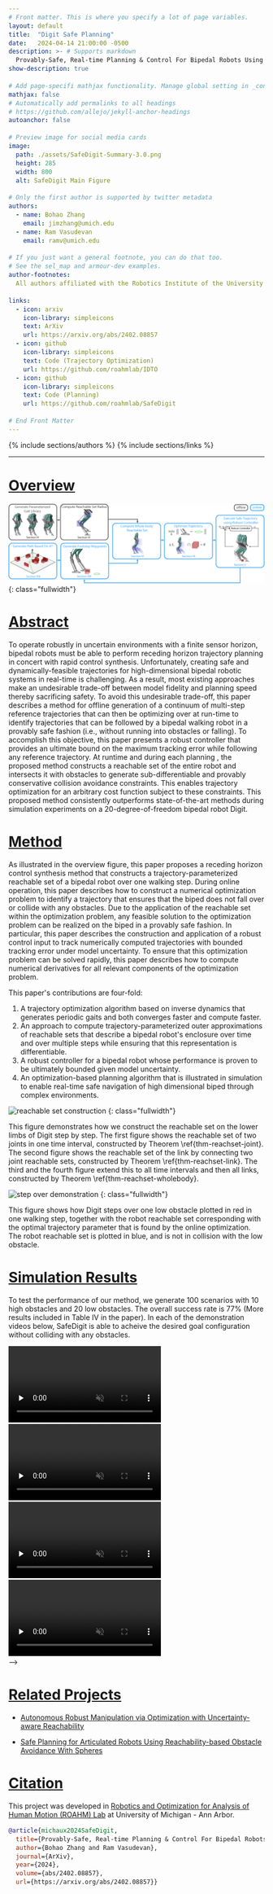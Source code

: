 ```yaml
---
# Front matter. This is where you specify a lot of page variables.
layout: default
title:  "Digit Safe Planning"
date:   2024-04-14 21:00:00 -0500
description: >- # Supports markdown
  Provably-Safe, Real-time Planning & Control For Bipedal Robots Using Reachability-Based Trajectory Design
show-description: true

# Add page-specifi mathjax functionality. Manage global setting in _config.yml
mathjax: false
# Automatically add permalinks to all headings
# https://github.com/allejo/jekyll-anchor-headings
autoanchor: false

# Preview image for social media cards
image:
  path: ./assets/SafeDigit-Summary-3.0.png
  height: 285
  width: 800
  alt: SafeDigit Main Figure

# Only the first author is supported by twitter metadata
authors:
  - name: Bohao Zhang
    email: jimzhang@umich.edu
  - name: Ram Vasudevan
    email: ramv@umich.edu

# If you just want a general footnote, you can do that too.
# See the sel_map and armour-dev examples.
author-footnotes:
  All authors affiliated with the Robotics Institute of the University of Michigan, Ann Arbor.

links:
  - icon: arxiv
    icon-library: simpleicons
    text: ArXiv
    url: https://arxiv.org/abs/2402.08857
  - icon: github
    icon-library: simpleicons
    text: Code (Trajectory Optimization)
    url: https://github.com/roahmlab/IDTO
  - icon: github
    icon-library: simpleicons
    text: Code (Planning)
    url: https://github.com/roahmlab/SafeDigit

# End Front Matter
---
```


<!-- BEGIN DOCUMENT HERE -->

{% include sections/authors %}
{% include sections/links %}

---

# [Overview](#overview)

![reachable set construction](./assets/SafeDigit-Summary-3.0.png)
{: class="fullwidth"}

<!-- BEGIN OVERVIEW VIDEOS -->
<!-- <div class="fullwidth video-container" style="flex-wrap:nowrap; padding: 0 0.2em">
  <div class="video-item" style="min-width:0;">
    <video
      class="autoplay-on-load"
      preload="none"
      controls
      disablepictureinpicture
      playsinline
      muted
      loop
      style="display:block; width:100%; height:auto;"
      poster="assets/thumb/SafeDigit_single_arm_demo.jpg">
      <source src="assets/SafeDigit_single_arm_demo.mp4" type="video/mp4">
      Your browser does not support this video.
    </video>
    <p>SafeDigit performing single arm planning </p>
  </div>
  <div class="video-item" style="min-width:0;">
    <video
      class="autoplay-on-load"
      preload="none"
      controls
      disablepictureinpicture
      playsinline
      muted
      loop
      style="display:block; width:100%; height:auto;"
      poster="assets/thumb/SafeDigit_two_arm_demo.jpg">
      <source src="assets/SafeDigit_two_arm_demo.mp4" type="video/mp4">
      Your browser does not support this video.
    </video>
    <p>SafeDigit performing two arm planning </p>
  </div>
</div>  -->
<!-- END OVERVIEW VIDEOS -->

<!-- BEGIN ABSTRACT -->
<div markdown="1" class="content-block justify grey">

# [Abstract](#abstract)
To operate robustly in uncertain environments with a finite sensor horizon, bipedal robots must be able to perform receding horizon trajectory planning in concert with rapid control synthesis. 
Unfortunately, creating safe and dynamically-feasible trajectories for high-dimensional bipedal robotic systems in real-time is challenging. 
As a result, most existing approaches make an undesirable trade-off between model fidelity and planning speed thereby sacrificing safety.
To avoid this undesirable trade-off, this paper describes a method for offline generation of a continuum of multi-step reference trajectories that can then be optimizing over at run-time to identify trajectories that can be followed by a bipedal walking robot in a provably safe fashion (i.e., without running into obstacles or falling). 
To accomplish this objective, this paper presents a robust controller that provides an ultimate bound on the maximum tracking error while following any reference trajectory. 
At runtime and during each planning , the proposed method constructs a reachable set of the entire robot and intersects it with obstacles to generate sub-differentiable and provably conservative collision avoidance constraints. 
This enables trajectory optimization for an arbitrary cost function subject to these constraints. 
This proposed method consistently outperforms state-of-the-art methods during simulation experiments on a 20-degree-of-freedom bipedal robot Digit.

</div> <!-- END ABSTRACT -->

<!-- BEGIN METHOD -->
<div markdown="1" class="justify">

# [Method](#method)

<!-- # Contributions -->
As illustrated in the overview figure, this paper proposes a receding horizon control synthesis method that constructs a trajectory-parameterized reachable set of a bipedal robot over one walking step. 
During online operation, this paper describes how to construct a numerical optimization problem to identify a trajectory that ensures that the biped does not fall over or collide with any obstacles. 
Due to the application of the reachable set within the optimization problem, any feasible solution to the optimization problem can be realized on the biped in a provably safe fashion.
In particular, this paper describes the construction and application of a robust control input to track numerically computed trajectories with bounded tracking error under model uncertainty. 
To ensure that this optimization problem can be solved rapidly, this paper describes how to compute numerical derivatives for all relevant components of the optimization problem. 

This paper's contributions are four-fold:
1. A trajectory optimization algorithm based on inverse dynamics that generates periodic gaits and both converges faster and compute faster. 
2. An approach to compute trajectory-parameterized outer approximations of reachable sets that describe a bipedal robot's enclosure over time and over multiple steps while ensuring that this representation is differentiable.
3. A robust controller for a bipedal robot whose performance is proven to be ultimately bounded given model uncertainty.
4. An optimization-based planning algorithm that is illustrated in simulation to enable real-time safe navigation of high dimensional biped through complex environments. 

![reachable set construction](./assets/reachset-demo.jpg)
{: class="fullwidth"}

This figure demonstrates how we construct the reachable set on the lower limbs of Digit step by step. The first figure shows the reachable set of two joints in one time interval, constructed by Theorem \ref{thm-reachset-joint}. The second figure shows the reachable set of the link by connecting two joint reachable sets, constructed by Theorem \ref{thm-reachset-link}. The third and the fourth figure extend this to all time intervals and then all links, constructed by Theorem \ref{thm-reachset-wholebody}.

![step over demonstration](./assets/step_over.png)
{: class="fullwidth"}

This figure shows how Digit steps over one low obstacle plotted in red in one walking step, together with the robot reachable set corresponding with the optimal trajectory parameter that is found by the online optimization.
The robot reachable set is plotted in blue, and is not in collision with the low obstacle.

</div><!-- END METHOD -->

<!-- START RESULTS -->
<div markdown="1" class="content-block grey justify">

# [Simulation Results](#simulation-results)

To test the performance of our method, we generate 100 scenarios with 10 high obstacles and 20 low obstacles.
The overall success rate is 77% (More results included in Table IV in the paper).
In each of the demonstration videos below, SafeDigit is able to acheive the desired goal configuration without colliding with any obstacles.

<!-- START RANDOM VIDEOS -->
<div class="video-container">
  <div class="video-item">
    <video
      class="autoplay-in-frame"
      preload="none"
      disableremoteplayback
      disablepictureinpicture
      playsinline
      muted
      loop
      onclick="this.paused ? this.play() : this.pause();">
      <source src="https://github.com/Cfather/DigitSafePlanning/assets/41474684/94da9bc5-3682-4018-a1bc-5d3b125f3a4d" type="video/mp4">
      Your browser does not support this video.
    </video>
  </div>
  <div class="video-item">
    <video
      class="autoplay-in-frame"
      preload="none"
      disableremoteplayback
      disablepictureinpicture
      playsinline
      muted
      loop
      onclick="this.paused ? this.play() : this.pause();">
      <source src="https://github.com/Cfather/DigitSafePlanning/assets/41474684/e7adff7b-5764-4fcf-932d-a135ff689ee0" type="video/mp4">
      Your browser does not support this video.
    </video>
  </div>
  <div class="video-item">
    <video
      class="autoplay-in-frame"
      preload="none"
      disableremoteplayback
      disablepictureinpicture
      playsinline
      muted
      loop
      onclick="this.paused ? this.play() : this.pause();">
      <source src="https://github.com/Cfather/DigitSafePlanning/assets/41474684/76bfa8e5-ed90-416b-b1b1-3321ce12194b" type="video/mp4">
      Your browser does not support this video.
    </video>
  </div>
  <div class="video-item">
    <video
      class="autoplay-in-frame"
      preload="none"
      disableremoteplayback
      disablepictureinpicture
      playsinline
      muted
      loop
      onclick="this.paused ? this.play() : this.pause();">
      <source src="https://github.com/Cfather/DigitSafePlanning/assets/41474684/0003c6ed-3eac-458f-b6f8-5ea734122ac8" type="video/mp4">
      Your browser does not support this video.
    </video>
  </div>
</div> -->
<!-- END RANDOM VIDEOS -->

</div><!-- END RESULTS -->

<div markdown="1" class="justify">
  
# [Related Projects](#related-projects)
  
* [Autonomous Robust Manipulation via Optimization with Uncertainty-aware Reachability](https://roahmlab.github.io/armour/)

* [Safe Planning for Articulated Robots Using Reachability-based Obstacle Avoidance With Spheres](https://roahmlab.github.io/sparrows/)

<div markdown="1" class="content-block grey justify">
  
# [Citation](#citation)

This project was developed in [Robotics and Optimization for Analysis of Human Motion (ROAHM) Lab](http://www.roahmlab.com/) at University of Michigan - Ann Arbor.

```bibtex
@article{michaux2024SafeDigit,
  title={Provably-Safe, Real-time Planning & Control For Bipedal Robots Using Reachability-Based Trajectory Design},
  author={Bohao Zhang and Ram Vasudevan},
  journal={ArXiv},
  year={2024},
  volume={abs/2402.08857},
  url={https://arxiv.org/abs/2402.08857}}
```
</div>


<!-- below are some special scripts -->
<script>
window.addEventListener("load", function() {
  // Get all video elements and auto pause/play them depending on how in frame or not they are
  let videos = document.querySelectorAll('.autoplay-in-frame');

  // Create an IntersectionObserver instance for each video
  videos.forEach(video => {
    const observer = new IntersectionObserver(entries => {
      const isVisible = entries[0].isIntersecting;
      if (isVisible && video.paused) {
        video.play();
      } else if (!isVisible && !video.paused) {
        video.pause();
      }
    }, { threshold: 0.25 });

    observer.observe(video);
  });

  // document.addEventListener("DOMContentLoaded", function() {
  videos = document.querySelectorAll('.autoplay-on-load');

  videos.forEach(video => {
    video.play();
  });
});
</script>

